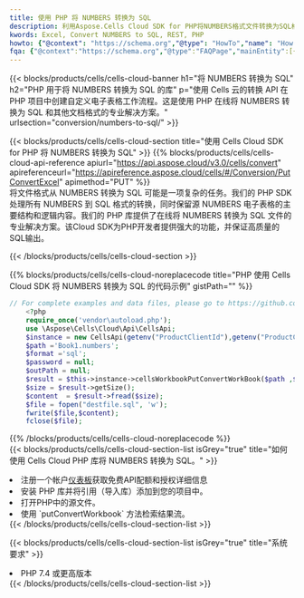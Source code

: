 ```yaml
---
title: 使用 PHP 将 NUMBERS 转换为 SQL
description: 利用Aspose.Cells Cloud SDK for PHP将NUMBERS格式文件转换为SQL格式文件。
kwords: Excel, Convert NUMBERS to SQL, REST, PHP
howto: {"@context": "https://schema.org","@type": "HowTo","name": "How to convert NUMBERS to SQL using the Cells Cloud PHP library.","description": "How to convert NUMBERS to SQL using the Cells Cloud PHP library.","image": {"@type": "ImageObject"},"url": "/php/conversion/numbers-to-sql/","step": [{ "@type": "HowToStep","name": "How to convert NUMBERS to SQL using the Cells Cloud PHP library. step 1", "image": {"@type": "ImageObject",},"url": "/php/conversion/numbers-to-sql/","text": "Register an account at <a href='https://dashboard.aspose.cloud/'>Dashboard</a> to get free API quota & authorization details",},{ "@type": "HowToStep","name": "How to convert NUMBERS to SQL using the Cells Cloud PHP library. step 1", "image": {"@type": "ImageObject",},"url": "/php/conversion/numbers-to-sql/","text": "Install PHP library and add the reference (import the library) to your project.",},{ "@type": "HowToStep","name": "How to convert NUMBERS to SQL using the Cells Cloud PHP library. step 1", "image": {"@type": "ImageObject",},"url": "/php/conversion/numbers-to-sql/","text": "Open the source file in PHP.",},{ "@type": "HowToStep","name": "How to convert NUMBERS to SQL using the Cells Cloud PHP library. step 1", "image": {"@type": "ImageObject",},"url": "/php/conversion/numbers-to-sql/","text": "Use the `putConvertWorkbook` method to retrieve the resulting stream.",}, ],"supply": {"@type": "HowToSupply","name": "document"},"tool": [{"@type": "HowToTool","name": "phpstorm, Visual Studio Code, Eclipse"},{"@type": "HowToTool","name": "Aspose Cells"}],"totalTime": "PT6M"}
fqa: {"@context":"https://schema.org","@type":"FAQPage","mainEntity":[{"@type":"Question","name":"Why convert file formats in C# using REST API?","acceptedAnswer":{"@type":"Answer","text":"Documents are encoded in many ways, and some files may be incompatible with the software you use. To open and read such files, just convert them to appropriate file formats.<br/><ol><li>Install .NET SDK and add the reference (import the library) to your project.</li><li>Open the source file in C# using REST API.</li><li>Call the PutConvertWorkbookRequest() method, passing an output filename with required extension.</li><li>Get the result of conversion as a separate file.</li></ol>"}},{"@type":"Question","name":"What file formats can I convert with your C# library?","acceptedAnswer":{"@type":"Answer","text":"We support a variety of file formats for conversion using .NET library, including XLSX, Excel, xls , PDF, CSV, HTML, Markdown, XML, PNG, JPG, TIFF, Json, TXT and many more."}},{"@type":"Question","name":"What is the maximum allowed file size for conversion using this .NET library?","acceptedAnswer":{"@type":"Answer","text":"There are no file size limits for format conversions using .NET library."}}]}
---
```

{{< blocks/products/cells/cells-cloud-banner h1="将 NUMBERS 转换为 SQL" h2="PHP 用于将 NUMBERS 转换为 SQL 的库" p="使用 Cells 云的转换 API 在 PHP 项目中创建自定义电子表格工作流程。这是使用 PHP 在线将 NUMBERS 转换为 SQL 和其他文档格式的专业解决方案。" urlsection="conversion/numbers-to-sql/" >}}

{{< blocks/products/cells/cells-cloud-section title="使用 Cells Cloud SDK for PHP 将 NUMBERS 转换为 SQL" >}}
{{% blocks/products/cells/cells-cloud-api-reference apiurl="https://api.aspose.cloud/v3.0/cells/convert" apireferenceurl="https://apireference.aspose.cloud/cells/#/Conversion/PutConvertExcel" apimethod="PUT" %}}
<br/>
将文件格式从 NUMBERS 转换为 SQL 可能是一项复杂的任务。我们的 PHP SDK 处理所有 NUMBERS 到 SQL 格式的转换，同时保留源 NUMBERS 电子表格的主要结构和逻辑内容。我们的 PHP 库提供了在线将 NUMBERS 转换为 SQL 文件的专业解决方案。该Cloud SDK为PHP开发者提供强大的功能，并保证高质量的SQL输出。

{{< /blocks/products/cells/cells-cloud-section >}}

{{% blocks/products/cells/cells-cloud-noreplacecode title="PHP 使用 Cells Cloud SDK 将 NUMBERS 转换为 SQL 的代码示例" gistPath="" %}}
 
```php
// For complete examples and data files, please go to https://github.com/aspose-cells-cloud/aspose-cells-cloud-php/
    <?php
    require_once('vendor\autoload.php');
    use \Aspose\Cells\Cloud\Api\CellsApi;
    $instance = new CellsApi(getenv("ProductClientId"),getenv("ProductClientSecret"));
    $path ='Book1.numbers';    
    $format ='sql';
    $password = null;
    $outPath = null;      
    $result = $this->instance->cellsWorkbookPutConvertWorkBook($path ,$format, $password,  $outPath);
    $size = $result->getSize();
    $content  = $result->fread($size);
    $file = fopen("destfile.sql", 'w');
    fwrite($file,$content);
    fclose($file);
```
 
{{% /blocks/products/cells/cells-cloud-noreplacecode %}}
<br/>
{{< blocks/products/cells/cells-cloud-section-list isGrey="true" title="如何使用 Cells Cloud PHP 库将 NUMBERS 转换为 SQL。" >}}
<li>注册一个帐户<a href="https://dashboard.aspose.cloud/">仪表板</a>获取免费API配额和授权详细信息</li>
<li>安装 PHP 库并将引用（导入库）添加到您的项目中。</li>
<li>打开PHP中的源文件。</li>
<li>使用 `putConvertWorkbook` 方法检索结果流。</li>
{{< /blocks/products/cells/cells-cloud-section-list >}}

{{< blocks/products/cells/cells-cloud-section-list isGrey="true" title="系统要求" >}}
<li>PHP 7.4 或更高版本</li>
{{< /blocks/products/cells/cells-cloud-section-list >}}
